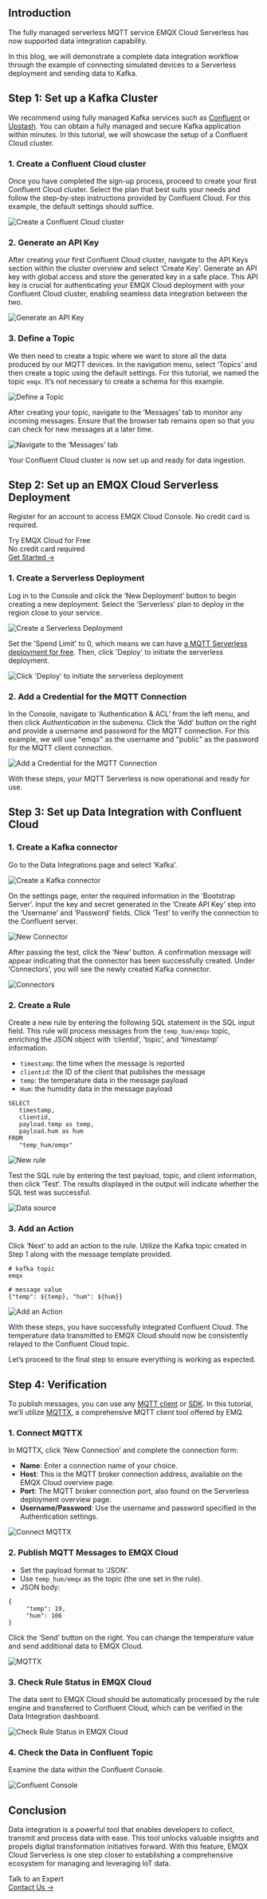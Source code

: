 ## Introduction

The fully managed serverless MQTT service EMQX Cloud Serverless has now supported data integration capability.

In this blog, we will demonstrate a complete data integration workflow through the example of connecting simulated devices to a Serverless deployment and sending data to Kafka.

## Step 1: Set up a Kafka Cluster

We recommend using fully managed Kafka services such as [Confluent](https://www.confluent.io/) or [Upstash](https://upstash.com/). You can obtain a fully managed and secure Kafka application within minutes. In this tutorial, we will showcase the setup of a Confluent Cloud cluster.

### 1. Create a Confluent Cloud cluster

Once you have completed the sign-up process, proceed to create your first Confluent Cloud cluster. Select the plan that best suits your needs and follow the step-by-step instructions provided by Confluent Cloud. For this example, the default settings should suffice.

![Create a Confluent Cloud cluster](https://assets.emqx.com/images/2ee856e583d23eb5ef56d90a8648f2c8.png)

### 2. Generate an API Key

After creating your first Confluent Cloud cluster, navigate to the API Keys section within the cluster overview and select ‘Create Key’. Generate an API key with global access and store the generated key in a safe place. This API key is crucial for authenticating your EMQX Cloud deployment with your Confluent Cloud cluster, enabling seamless data integration between the two.

![Generate an API Key](https://assets.emqx.com/images/f6e43e04444def2a7fe5c577031cd5c6.png)

### 3. Define a Topic

We then need to create a topic where we want to store all the data produced by our MQTT devices. In the navigation menu, select ‘Topics’ and then create a topic using the default settings. For this tutorial, we named the topic `emqx`*.* It’s not necessary to create a schema for this example.

![Define a Topic](https://assets.emqx.com/images/ef1e7c9aba290dfd59fab397983dcab4.png)

After creating your topic, navigate to the ‘Messages’ tab to monitor any incoming messages. Ensure that the browser tab remains open so that you can check for new messages at a later time.

![Navigate to the ‘Messages’ tab](https://assets.emqx.com/images/96833c97435217df5bf4d62f6f9f6e78.png)

Your Confluent Cloud cluster is now set up and ready for data ingestion.

## Step 2: Set up an EMQX Cloud Serverless Deployment

Register for an account to access EMQX Cloud Console. No credit card is required. 

<section class="promotion">
    <div>
        Try EMQX Cloud for Free
        <div class="is-size-14 is-text-normal has-text-weight-normal">No credit card required</div>
    </div>
    <a href="https://accounts.emqx.com/signup?continue=https://cloud-intl.emqx.com/console/deployments/0?oper=new" class="button is-gradient px-5">Get Started →</a>
</section>

### 1. Create a Serverless Deployment

Log in to the Console and click the ‘New Deployment’ button to begin creating a new deployment. Select the ‘Serverless’ plan to deploy in the region close to your service.

![Create a Serverless Deployment](https://assets.emqx.com/images/32f77b8efbcad37d22d2b089d358475a.png)

Set the 'Spend Limit' to 0, which means we can have [a MQTT Serverless deployment for free](https://www.emqx.com/en/blog/how-to-get-a-forever-free-serverless-mqtt-service). Then, click 'Deploy' to initiate the serverless deployment.

![Click 'Deploy' to initiate the serverless deployment](https://assets.emqx.com/images/f586629c8883bcdad13cdf0ecc7531a1.png)

### 2. Add a Credential for the MQTT Connection

In the Console, navigate to ‘Authentication & ACL’ from the left menu, and then click *Authentication* in the submenu. Click the ‘Add’ button on the right and provide a username and password for the MQTT connection. For this example, we will use "emqx" as the username and "public" as the password for the MQTT client connection.

![Add a Credential for the MQTT Connection](https://assets.emqx.com/images/35aed7768623434a758dcce34eea25bf.png)

With these steps, your MQTT Serverless is now operational and ready for use.

## Step 3: Set up Data Integration with Confluent Cloud

### 1. Create a Kafka connector

Go to the Data Integrations page and select ‘Kafka’.

![Create a Kafka connector](https://assets.emqx.com/images/70951c8d460c6542da51db80fcf58ef1.png)

On the settings page, enter the required information in the ‘Bootstrap Server’. Input the key and secret generated in the ‘Create API Key’ step into the ‘Username’ and ‘Password’ fields. Click ‘Test’ to verify the connection to the Confluent server.

![New Connector](https://assets.emqx.com/images/92b8c8e721e3925aa6f1ddab63da6cad.png)

After passing the test, click the ‘New’ button. A confirmation message will appear indicating that the connector has been successfully created. Under ‘Connectors’, you will see the newly created Kafka connector.

![Connectors](https://assets.emqx.com/images/3b5f35532c32b0bdbce05460d553d1e7.png)

 

### 2. Create a Rule

Create a new rule by entering the following SQL statement in the SQL input field. This rule will process messages from the `temp_hum/emqx` topic, enriching the JSON object with ‘clientid’, ‘topic’, and ‘timestamp’ information.

- `timestamp`: the time when the message is reported
- `clientid`: the ID of the client that publishes the message
- `temp`: the temperature data in the message payload
- `Hum`: the humidity data in the message payload

```
SELECT 
   timestamp,
   clientid, 
   payload.temp as temp, 
   payload.hum as hum
FROM
   "temp_hum/emqx"
```

![New rule](https://assets.emqx.com/images/40f11cc5440514148c052ede5bdbdac5.png)

Test the SQL rule by entering the test payload, topic, and client information, then click ‘Test’. The results displayed in the output will indicate whether the SQL test was successful.

![Data source](https://assets.emqx.com/images/27cc47678bca28a3cc3d43ddf6123271.png)

### 3. Add an Action

Click ‘Next’ to add an action to the rule. Utilize the Kafka topic created in Step 1 along with the message template provided.

```
# kafka topic
emqx
   
# message value
{"temp": ${temp}, "hum": ${hum}}
```

![Add an Action](https://assets.emqx.com/images/b3581e9129bc08ff355476e80a88acab.png)

With these steps, you have successfully integrated Confluent Cloud. The temperature data transmitted to EMQX Cloud should now be consistently relayed to the Confluent Cloud topic.

Let’s proceed to the final step to ensure everything is working as expected.

## Step 4: Verification

To publish messages, you can use any [MQTT client](https://www.emqx.com/en/blog/mqtt-client-tools) or [SDK](https://www.emqx.com/en/mqtt-client-sdk). In this tutorial, we’ll utilize [MQTTX](https://mqttx.app/), a comprehensive MQTT client tool offered by EMQ.

### 1. Connect MQTTX

In MQTTX, click ‘New Connection’ and complete the connection form:

- **Name**: Enter a connection name of your choice.
- **Host**: This is the MQTT broker connection address, available on the EMQX Cloud overview page.
- **Port**: The MQTT broker connection port, also found on the Serverless deployment overview page.
- **Username/Password**: Use the username and password specified in the Authentication settings.

![Connect MQTTX](https://assets.emqx.com/images/12f3d32301e6e27fc8501d6091fb9f66.png)

### 2. Publish MQTT Messages to EMQX Cloud

- Set the payload format to 'JSON'.
- Use `temp_hum/emqx` as the topic (the one set in the rule).
- JSON body:

```
{
     "temp": 19,
     "hum": 106
}
```

Click the ‘Send’ button on the right. You can change the temperature value and send additional data to EMQX Cloud.

![MQTTX](https://assets.emqx.com/images/c1828d0a965936b6f476479962ee2d6d.png)

### 3. Check Rule Status in EMQX Cloud

The data sent to EMQX Cloud should be automatically processed by the rule engine and transferred to Confluent Cloud, which can be verified in the Data Integration dashboard.

![Check Rule Status in EMQX Cloud](https://assets.emqx.com/images/8e2165d8e245ddb6c69084a66c0f70d5.png)

### 4. Check the Data in Confluent Topic

Examine the data within the Confluent Console.

![Confluent Console](https://assets.emqx.com/images/bfd2092ee17e0f5b64b12b796c6467d3.png)

## Conclusion

Data integration is a powerful tool that enables developers to collect, transmit and process data with ease. This tool unlocks valuable insights and propels digital transformation initiatives forward. With this feature, EMQX Cloud Serverless is one step closer to establishing a comprehensive ecosystem for managing and leveraging IoT data.

<section class="promotion">
    <div>
        Talk to an Expert
    </div>
    <a href="https://www.emqx.com/en/contact?product=solutions" class="button is-gradient px-5">Contact Us →</a>
</section>
